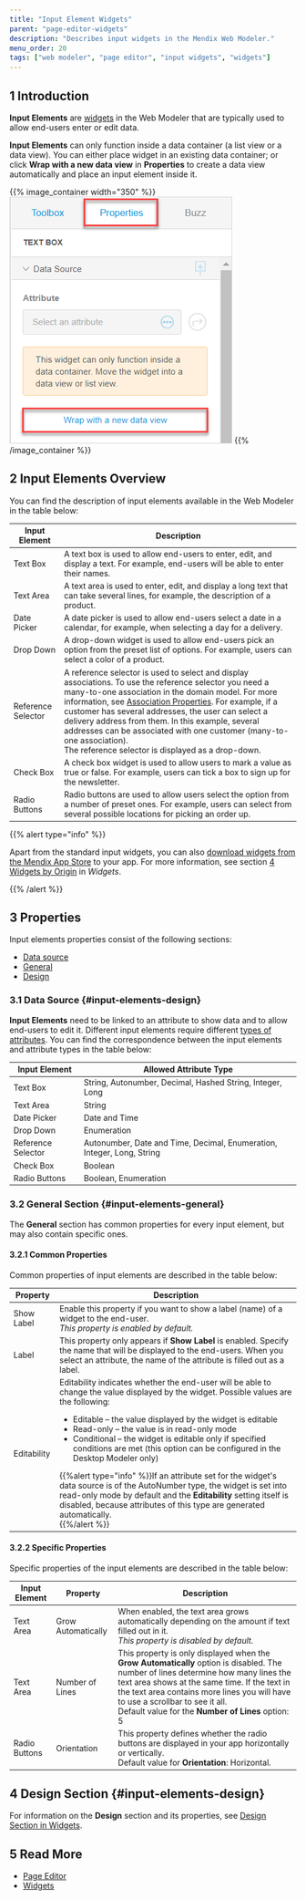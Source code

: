 ```yaml
---
title: "Input Element Widgets"
parent: "page-editor-widgets"
description: "Describes input widgets in the Mendix Web Modeler."
menu_order: 20
tags: ["web modeler", "page editor", "input widgets", "widgets"]
---
```


## 1 Introduction 

**Input Elements** are [widgets](page-editor-widgets) in the Web Modeler that are typically used to allow end-users enter or edit data.  

**Input Elements** can only function inside a data container (a list view or a data view). You can either place widget in an existing data container; or click **Wrap with a new data view** in **Properties** to create a data view automatically and place an input element inside it. 

{{% image_container width="350" %}}![](attachments/page-editor-widgets-input-elements/wrap-in-data-view.png)
{{% /image_container %}}

## 2 Input Elements Overview

You can find the description of input elements available in the Web Modeler in the table below:

| Input Element      | Description                                                  |
| ------------------ | ------------------------------------------------------------ |
| Text Box           | A text box is used to allow end-users to enter, edit, and display a text. For example, end-users will be able to enter their names. |
| Text Area          | A text area is used to enter, edit, and display a long text that can take several lines, for example, the description of a product. |
| Date Picker        | A date picker is used to allow end-users select a date in a calendar, for example, when selecting a day for a delivery. |
| Drop Down          | A drop-down widget is used to allow end-users pick an option from the preset list of options. For example, users can select a color of a product. |
| Reference Selector | A reference selector is used to select and display associations. To use the reference selector you need a many-to-one association in the domain model. For more information, see [Association Properties](domain-models-association-properties). For example, if a customer has several addresses, the user can select a delivery address from them. In this example, several addresses can be associated with one customer (many-to-one association).<br />The reference selector is displayed as a drop-down. |
| Check Box          | A check box widget is used to allow users to mark a value as true or false. For example, users can tick a box to sign up for the newsletter. |
| Radio Buttons      | Radio buttons are used to allow users select the option from a number of preset ones. For example, users can select from several possible locations for picking an order up. |

{{% alert type="info" %}}

Apart from the standard input widgets, you can also [download widgets from the Mendix App Store](https://appstore.home.mendix.com/index3.html) to your app. For more information, see section [4 Widgets by Origin](page-editor-widgets#widgets-by-origin) in *Widgets*.

{{% /alert %}}

## 3 Properties

Input elements properties consist of the following sections:

* [Data source](#input-elements-design)
* [General](#input-elements-general)
* [Design](#input-elements-design)

### 3.1 Data Source {#input-elements-design}

**Input Elements** need to be linked to an attribute to show data and to allow end-users to edit it. Different input elements require different [types of attributes](domain-models-attributes). You can find the correspondence between the input elements and attribute types in the table below:

| Input Element      | Allowed Attribute Type                                       |
| ------------------ | ------------------------------------------------------------ |
| Text Box           | String, Autonumber, Decimal, Hashed String, Integer, Long    |
| Text Area          | String                                                       |
| Date Picker        | Date and Time                                                |
| Drop Down          | Enumeration                                                  |
| Reference Selector | Autonumber, Date and Time, Decimal, Enumeration, Integer, Long, String |
| Check Box          | Boolean                                                      |
| Radio Buttons      | Boolean, Enumeration                                         |

### 3.2 General Section {#input-elements-general}

The **General** section has common properties for every input element, but may also contain specific ones. 

#### 3.2.1 Common Properties

Common properties of input elements are described in the table below:

| Property    | Description                                                  |
| ----------- | ------------------------------------------------------------ |
| Show Label  | Enable this property if you want to show a label (name) of a widget to the end-user. <br />*This property is enabled by default.* |
| Label       | This property only appears if **Show Label** is enabled. Specify the name that will be displayed to the end-users. When you select an attribute, the name of the attribute is filled out as a label. |
| Editability | Editability indicates whether the end-user will be able to change the value displayed by the widget. Possible values are the following: <ul><li>Editable – the value displayed by the widget is editable</li><li>Read-only – the value is in read-only mode</li><li>Conditional – the widget is editable only if specified conditions are met (this option can be configured in the Desktop Modeler only)</li></ul>{{%alert type="info" %}}If an attribute set for the widget's data source is of the AutoNumber type, the widget is set into read-only mode by default and the **Editability** setting itself is disabled, because attributes of this type are generated automatically.<br />{{%/alert %}} |

#### 3.2.2 Specific Properties

Specific properties of the input elements are described in the table below:

| Input Element | Property           | Description                                                  |
| ------------- | ------------------ | ------------------------------------------------------------ |
| Text Area     | Grow Automatically | When enabled, the text area grows automatically depending on the amount if text filled out in it. <br />*This property is disabled by default.* |
| Text Area     | Number of Lines    | This property is only displayed when the **Grow Automatically** option is disabled.  The number of lines determine how many lines the text area shows at the same time. If the text in the text area contains more lines you will have to use a scrollbar to see it all. <br />Default value for the **Number of Lines** option: 5 |
| Radio Buttons | Orientation        | This property defines whether the radio buttons are displayed in your app horizontally or vertically. <br />Default value for **Orientation**: Horizontal. |

## 4 Design Section {#input-elements-design}

For information on the **Design** section and its properties, see [Design Section in Widgets](page-editor-widgets-design-section).

## 5 Read More

* [Page Editor](page-editor) 
* [Widgets](page-editor-widgets)
